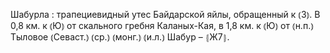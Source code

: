 ---
---

Шабурла
: трапециевидный утес Байдарской яйлы, обращенный к ⦅З⦆. В 0,8 км. к ⦅Ю⦆ от скального гребня Каланых-Кая, в 1,8 км. к ⦅Ю⦆ от ⦅н.п.⦆ Тыловое ⦅Севаст.⦆ ⦅ср.⦆ ⦅монг.⦆ ⦅и.л.⦆ Шабур – ⦃Ж7⦄.
